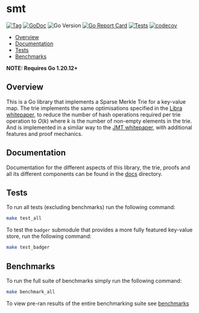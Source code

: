# smt

[![Tag](https://img.shields.io/github/v/tag/pokt-network/smt.svg?sort=semver)](https://img.shields.io/github/v/tag/pokt-network/smt.svg?sort=semver)
[![GoDoc](https://godoc.org/github.com/pokt-network/smt?status.svg)](https://godoc.org/github.com/pokt-network/smt)
![Go Version](https://img.shields.io/github/go-mod/go-version/pokt-network/smt)
[![Go Report Card](https://goreportcard.com/badge/github.com/pokt-network/smt)](https://goreportcard.com/report/github.com/pokt-network/smt)
[![Tests](https://github.com/pokt-network/smt/actions/workflows/test.yml/badge.svg)](https://github.com/pokt-network/smt/actions/workflows/test.yml)
[![codecov](https://codecov.io/gh/pokt-network/smt/branch/main/graph/badge.svg)](https://codecov.io/gh/pokt-network/smt)

<!-- toc -->

- [Overview](#overview)
- [Documentation](#documentation)
- [Tests](#tests)
- [Benchmarks](#benchmarks)

<!-- tocstop -->

**NOTE: Requires Go 1.20.12+**

## Overview

This is a Go library that implements a Sparse Merkle Trie for a key-value map.
The trie implements the same optimisations specified in the [Libra whitepaper],
to reduce the number of hash operations required per trie operation to $O(k)$
where $k$ is the number of non-empty elements in the trie. And is implemented
in a similar way to the [JMT whitepaper], with additional features and proof
mechanics.

## Documentation

Documentation for the different aspects of this library, the trie, proofs and
all its different components can be found in the [docs](./docs/) directory.

## Tests

To run all tests (excluding benchmarks) run the following command:

```sh
make test_all
```

To test the `badger` submodule that provides a more fully featured key-value
store, run the following command:

```sh
make test_badger
```

## Benchmarks

To run the full suite of benchmarks simply run the following command:

```sh
make benchmark_all
```

To view pre-ran results of the entire benchmarking suite see
[benchmarks](./docs/benchmarks.md)

[jmt whitepaper]: https://developers.diem.com/papers/jellyfish-merkle-tree/2021-01-14.pdf
[libra whitepaper]: https://diem-developers-components.netlify.app/papers/the-diem-blockchain/2020-05-26.pdf
